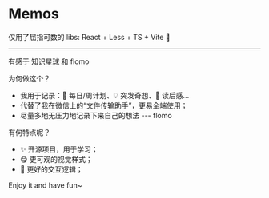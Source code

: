 # Memos

仅用了屈指可数的 libs: React + Less + TS + Vite 🙌

---

有感于 知识星球 和 flomo

为何做这个？

- 我用于记录：📅 每日/周计划、💡 突发奇想、📕 读后感...
- 代替了我在微信上的“文件传输助手”，更易全端使用；
- 尽量多地无压力地记录下来自己的想法 --- flomo

有何特点呢？

- ✨ 开源项目，用于学习；
- 😋 更可观的视觉样式；
- 📑 更好的交互逻辑；

Enjoy it and have fun~
